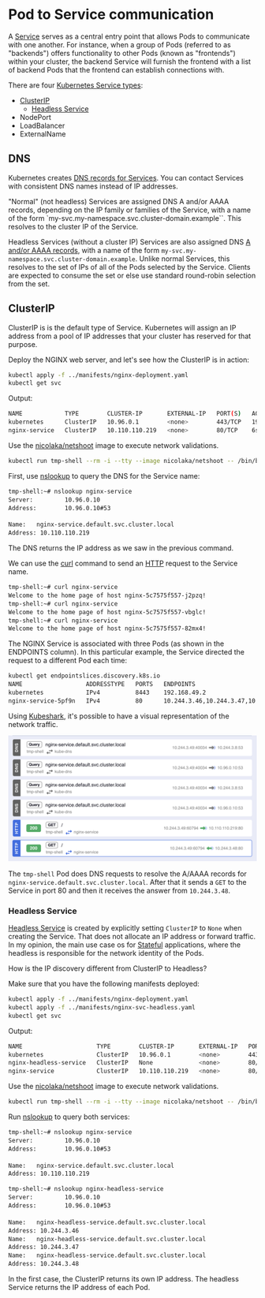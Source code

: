 # Pod to Service communication

A [Service](https://kubernetes.io/docs/concepts/services-networking/service/) serves as a central entry point that allows Pods to communicate with one another. For instance, when a group of Pods (referred to as "backends") offers functionality to other Pods (known as "frontends") within your cluster, the backend Service will furnish the frontend with a list of backend Pods that the frontend can establish connections with.

There are four [Kubernetes Service types](https://kubernetes.io/docs/concepts/services-networking/service/#publishing-services-service-types):

- [ClusterIP](./pod-to-service.md#clusterip)
  - [Headless Service](#headless-service)
- NodePort
- LoadBalancer
- ExternalName

## DNS

Kubernetes creates [DNS records for Services](https://kubernetes.io/docs/concepts/services-networking/dns-pod-service/#services). You can contact Services with consistent DNS names instead of IP addresses.

"Normal" (not headless) Services are assigned DNS A and/or AAAA records, depending on the IP family or families of the Service, with a name of the form `my-svc.my-namespace.svc.cluster-domain.example``. This resolves to the cluster IP of the Service.

Headless Services (without a cluster IP) Services are also assigned DNS [A and/or AAAA records](https://en.wikipedia.org/wiki/List_of_DNS_record_types), with a name of the form `my-svc.my-namespace.svc.cluster-domain.example`. Unlike normal Services, this resolves to the set of IPs of all of the Pods selected by the Service. Clients are expected to consume the set or else use standard round-robin selection from the set.

## ClusterIP

ClusterIP is is the default type of Service. Kubernetes will assign an IP address from a pool of IP addresses that your cluster has reserved for that purpose.

Deploy the NGINX web server, and let's see how the ClusterIP is in action:

```bash
kubectl apply -f ../manifests/nginx-deployment.yaml
kubectl get svc
```

Output:

```bash
NAME            TYPE        CLUSTER-IP       EXTERNAL-IP   PORT(S)   AGE
kubernetes      ClusterIP   10.96.0.1        <none>        443/TCP   197d
nginx-service   ClusterIP   10.110.110.219   <none>        80/TCP    6s
```

Use the [nicolaka/netshoot](https://hub.docker.com/r/nicolaka/netshoot) image to execute network validations.

```bash
kubectl run tmp-shell --rm -i --tty --image nicolaka/netshoot -- /bin/bash
```

First, use [nslookup](https://www.ibm.com/docs/en/aix/7.2?topic=n-nslookup-command) to query the DNS for the Service name:

```bash
tmp-shell:~# nslookup nginx-service
Server:         10.96.0.10
Address:        10.96.0.10#53

Name:   nginx-service.default.svc.cluster.local
Address: 10.110.110.219
```

The DNS returns the IP address as we saw in the previous command.

We can use the [curl](https://everything.curl.dev/project) command to send an [HTTP](https://everything.curl.dev/protocols/curl#http) request to the Service name.

```bash
tmp-shell:~# curl nginx-service
Welcome to the home page of host nginx-5c7575f557-j2pzq!
tmp-shell:~# curl nginx-service
Welcome to the home page of host nginx-5c7575f557-vbglc!
tmp-shell:~# curl nginx-service
Welcome to the home page of host nginx-5c7575f557-82mx4!
```

The NGINX Service is associated with three Pods (as shown in the ENDPOINTS column). In this particular example, the Service directed the request to a different Pod each time:

```bash
kubectl get endpointslices.discovery.k8s.io                               
NAME                  ADDRESSTYPE   PORTS   ENDPOINTS                             AGE
kubernetes            IPv4          8443    192.168.49.2                          197d
nginx-service-5pf9n   IPv4          80      10.244.3.46,10.244.3.47,10.244.3.48   17m
```

Using [Kubeshark](https://kubeshark.co), it's possible to have a visual representation of the network traffic.

![Kubeshark - ClusterIP](./images/ks-clusterip.png)

The `tmp-shell` Pod does DNS requests to resolve the A/AAAA records for `nginx-service.default.svc.cluster.local`. After that it sends a `GET` to the Service in port 80 and then it receives the answer from `10.244.3.48`.

### Headless Service

[Headless Service](https://kubernetes.io/docs/concepts/services-networking/service/#headless-services) is created by explicitly setting `ClusterIP` to `None` when creating the Service. That does not allocate an IP address or forward traffic. In my opinion, the main use case os for [Stateful](https://kubernetes.io/docs/concepts/workloads/controllers/statefulset/) applications, where the headless is responsible for the network identity of the Pods.

How is the IP discovery different from ClusterIP to Headless?

Make sure that you have the following manifests deployed:

```bash
kubectl apply -f ../manifests/nginx-deployment.yaml
kubectl apply -f ../manifests/nginx-svc-headless.yaml
kubectl get svc
```

Output:

```bash
NAME                     TYPE        CLUSTER-IP       EXTERNAL-IP   PORT(S)   AGE
kubernetes               ClusterIP   10.96.0.1        <none>        443/TCP   204d
nginx-headless-service   ClusterIP   None             <none>        80/TCP    2s
nginx-service            ClusterIP   10.110.110.219   <none>        80/TCP    7d6h
```

Use the [nicolaka/netshoot](https://hub.docker.com/r/nicolaka/netshoot) image to execute network validations.

```bash
kubectl run tmp-shell --rm -i --tty --image nicolaka/netshoot -- /bin/bash
```

Run [nslookup](https://www.geeksforgeeks.org/nslookup-command-in-linux-with-examples/) to query both services:

```bash
tmp-shell:~# nslookup nginx-service
Server:         10.96.0.10
Address:        10.96.0.10#53

Name:   nginx-service.default.svc.cluster.local
Address: 10.110.110.219
```

```bash
tmp-shell:~# nslookup nginx-headless-service
Server:         10.96.0.10
Address:        10.96.0.10#53

Name:   nginx-headless-service.default.svc.cluster.local
Address: 10.244.3.46
Name:   nginx-headless-service.default.svc.cluster.local
Address: 10.244.3.47
Name:   nginx-headless-service.default.svc.cluster.local
Address: 10.244.3.48
```

In the first case, the ClusterIP returns its own IP address. The headless Service returns the IP address of each Pod.

